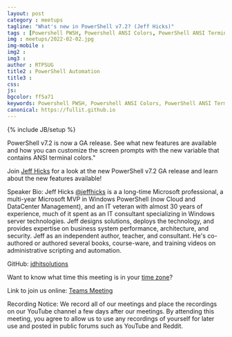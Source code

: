 ```yaml
---
layout: post
category : meetups
tagline: "What's new in PowerShell v7.2? (Jeff Hicks)"
tags : [Powershell PWSH, Powershell ANSI Colors, PowerShell ANSI Terminal]
img : meetups/2022-02-02.jpg
img-mobile : 
img2 : 
img3 : 
author : RTPSUG
title2 : PowerShell Automation
title3 : 
css: 
js: 
bgcolor: ff5a71
keywords: Powershell PWSH, Powershell ANSI Colors, PowerShell ANSI Terminal
canonical: https://fullit.github.io
---
```

{% include JB/setup %}

PowerShell v7.2 is now a GA release. See what new features are available and how you can customize the screen prompts with the new  variable that contains ANSI terminal colors."

<!--more-->

Join [Jeff Hicks](https://jdhitsolutions.com/) for a look at the new PowerShell v7.2 GA release and learn about the new features available!

Speaker Bio:
Jeff Hicks [@jeffhicks](https://twitter.com/JeffHicks) is a a long-time Microsoft professional, a multi-year Microsoft MVP in Windows PowerShell (now Cloud and DataCenter Management), and an IT veteran with almost 30 years of experience, much of it spent as an IT consultant specializing in Windows server technologies. Jeff designs solutions, deploys the technology, and provides expertise on business system performance, architecture, and security. Jeff as an independent author, teacher, and consultant. He's co-authored or authored several books, course-ware, and training videos on administrative scripting and automation.

GitHub: [jdhitsolutions](https://github.com/jdhitsolutions)

Want to know what time this meeting is in your [time zone](https://everytimezone.com/s/1f69294a)?

Link to join us online:
[Teams Meeting](https://teams.microsoft.com/l/meetup-join/19%3ameeting_MjhjMDlmYWItZjc0NS00ZTg0LWFlMDAtZGM5MzAzNDU2NTli%40thread.v2/0?context=%7b%22Tid%22%3a%22a70051d7-ca08-4339-bade-6d710a2ff616%22%2c%22Oid%22%3a%22aebb0a79-a180-4153-981d-276bb4f65981%22%7d)

Recording Notice:
We record all of our meetings and place the recordings on our YouTube channel a few days after our meetings. By attending this meeting, you agree to allow us to use any recordings of yourself for later use and posted in public forums such as YouTube and Reddit.


